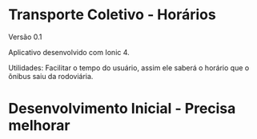 # Transporte Coletivo - Horários

Versão 0.1

 Aplicativo desenvolvido com Ionic 4.

 Utilidades: Facilitar o tempo do usuário, assim ele saberá o horário que o ônibus saiu da rodoviária.

# Desenvolvimento Inicial - Precisa melhorar
